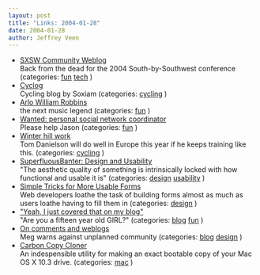 ```yaml
--- 
layout: post
title: "Links: 2004-01-28"
date: 2004-01-28
author: Jeffrey Veen
---
```

<ul>
    <li><a href="http://www.sxswblog.com/">SXSW Community Weblog</a><br /><span class="link-meta">Back from the dead for the 2004 South-by-Southwest conference (categories: <a href="http://del.icio.us/veen/fun">fun</a> <a href="http://del.icio.us/veen/tech">tech</a> )</span></li>
    <li><a href="http://www.soxiam.com/cyclog.php">Cyclog</a><br /><span class="link-meta">Cycling blog by Soxiam (categories: <a href="http://del.icio.us/veen/cycling">cycling</a> )</span></li>
    <li><a href="http://www.jjeff.com/archive/000073.html">Arlo William Robbins</a><br /><span class="link-meta">the next music legend (categories: <a href="http://del.icio.us/veen/fun">fun</a> )</span></li>
    <li><a href="http://newyork.craigslist.org/ofc/23123114.html">Wanted: personal social network coordinator</a><br /><span class="link-meta">Please help Jason (categories: <a href="http://del.icio.us/veen/fun">fun</a> )</span></li>
    <li><a href="http://www.cyclingnews.com/photos/?id=2003/diaries/danielson/Danie007">Winter hill work</a><br /><span class="link-meta">Tom Danielson will do well in Europe this year if he keeps training like this. (categories: <a href="http://del.icio.us/veen/cycling">cycling</a> )</span></li>
<li><a href="http://superfluousbanter.org/archives/000136.php">SuperfluousBanter: Design and Usability</a><br /><span class="link-meta">"The aesthetic quality of something is intrinsically locked with how functional and usable it is" (categories: <a href="http://del.icio.us/veen/design">design</a> <a href="http://del.icio.us/veen/usability">usability</a> )</span></li>
    <li><a href="http://www.sitepoint.com/print/1273">Simple Tricks for More Usable Forms</a><br /><span class="link-meta">Web developers loathe the task of building forms almost as much as users loathe having to fill them in (categories: <a href="http://del.icio.us/veen/design">design</a> )</span></li>
    <li><a href="http://www.joshcagan.com/archives/2004_01_01_index.html#107472489872543536">"Yeah, I just covered that on my blog"</a><br /><span class="link-meta">"Are you a fifteen year old GIRL?" (categories: <a href="http://del.icio.us/veen/blog">blog</a> <a href="http://del.icio.us/veen/fun">fun</a> )</span></li>
    <li><a href="http://www.megnut.com/weblogs/007666.asp">On comments and weblogs</a><br /><span class="link-meta">Meg warns against unplanned community (categories: <a href="http://del.icio.us/veen/blog">blog</a> <a href="http://del.icio.us/veen/design">design</a> )</span></li>
    <li><a href="http://www.bombich.com/software/ccc.html">Carbon Copy Cloner</a><br /><span class="link-meta">An indespensible utility for making an exact bootable copy of your Mac OS X 10.3 drive. (categories: <a href="http://del.icio.us/veen/mac">mac</a> )</span></li>
  </ul>
&#8203;